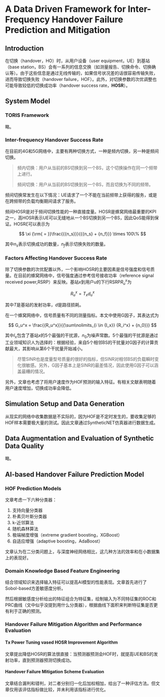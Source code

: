 # A Data Driven Framework for Inter-Frequency Handover Failure Prediction and Mitigation

## Introduction

在切换（handover，HO）时，从用户设备（user equipment，UE）到基站（base station，BS）会有一系列的信息交换（如测量报告、切换命令、切换确认等）。由于这些信息是通过无线传输的，如果信号状况差的话很容易传输失败，进而导致切换失败（handover failure，HOF）。此外，对切换参数的次优调整也可能导致较低的切换成功率（handover success rate，**HOSR**）。

## System Model

### TORIS Framework

略。

### Inter-frequency Handover Success Rate

在目前的4G和5G网络中，主要有两种切换方式，一种是频内切换，另一种是频间切换。

> 频内切换：用户从当前的BS切换到另一个BS，这个切换操作在同一个频带上进行。
>
> 频间切换：用户从当前的BS切换到另一个BS，而且切换为不同的频带。

频间切换常发生在以下情况：UE请求了一个不能在当前频带上获得的服务，或是在跨频带的负载均衡期间请求了服务。

频间HOSR是对于频间切换性能的一种直接度量。HOSR是蜂窝网络最重要的KPI之一，高HOSR表示UE可以无缝地从一个BS切换到另一个BS，因此QoS能得到保证。HOSR$\xi$可以表示为

$$
\xi {\rm{ = }}\frac{{{n_s}}}{{{n_s} + {n_f}}} \times 100\%
$$

其中$n_s$表示切换成功的数量，$n_f$表示切换失败的数量。

### Factors Affecting Handover Success Rate

除了切换参数的次优配置以外，一个影响HOSR的主要因素是信号强度和信号质量。在目前的蜂窝网络中，信号强度通过参考信号接收功率（reference signal received power,RSRP）来反映。基站$x$到用户$u$的下行RSRP$R_u^x$为

$$
R_u^x = {T_x}d_u^x
$$

其中$T$是基站的发射功率，$d$是路径损耗。

在一个蜂窝网络中，信号质量有不同的测量指标。本文中使用G因子，其表达式为

$$
G_u^x = \frac{{R_u^x}}{{\sum\nolimits_{i \in {I_x}} {R_i^x}  + {n_0}}}
$$

其中$I_x$包含了基站$x$的5个最强的干扰源，$n_0$为噪声常数。5个最强的干扰源是通过工业领域知识人为选择的：根据经验，来自5个相邻BS的干扰量对G因子的计算贡献最大，其影响从第6个干扰量开始减小。

> 尽管SINR也是度量型号质量的很好的指标，但SINR对相邻BS的负载瞬时变化很敏感。另外，G因子基本上是SINR的最差情况，因此使用G因子可以涵盖最糟的情况。

另外，文章也考虑了将用户速度作为HOF预测的输入特征。有相关文献表明随着用户速度增加，切换成功率会降低。

## Simulation Setup and Data Generation

从现实的网络中收集数据是不实际的，因为HOF是不定时发生的，要收集足够的HOF样本需要极大量的测试。因此文章通过SyntheticNET仿真器进行数据生成。

## Data Augmentation and Evaluation of Synthetic Data Quality

略。

## AI-based Handover Failure Prediction Model

### HOF Prediction Models

文章考虑一下六种分类器：

1. 支持向量分类器
2. 朴素贝叶斯分类器
3. k-近邻算法
4. 随机森林算法
5. 极端梯度增强（extreme gradient boosting，XGBoost）
6. 自适应增强（adaptive boosting，AdaBoost）

文章认为在二分类问题上，与深度神经网络相比，这几种方法的效率和在小数据集上的表现好。

### Domain Knowledge Based Feature Engineering

结合领域知识来选择输入特征可以提高AI模型的性能表现。文章首先进行了Sobol-based方差敏感度分析。

然后根据敏感度分析给出的特征组合为特征集，绘制输入为不同特征集的ROC和PRC曲线（文中似乎没提到用什么分类器），根据曲线下面积来判断特征集是否更有利于正确的预测。

### Handover Failure Mitigation Algorithm and Performance Evaluation

#### Tx Power Tuning vased HOSR Improvement Algorithm

文章提出降低HOSR的算法很直接：当预测器预测会HOF时，就提高UE和BS的发射功率，直到预测器预测切换成功。

#### Handover Failure Mitigation Scheme Evaluation

文章结合漏判和错判，对二者分别归一化后加权相加，给出了一种评估方法。但文章仅用该评估指标做比较，并未利用该指标进行优化。
